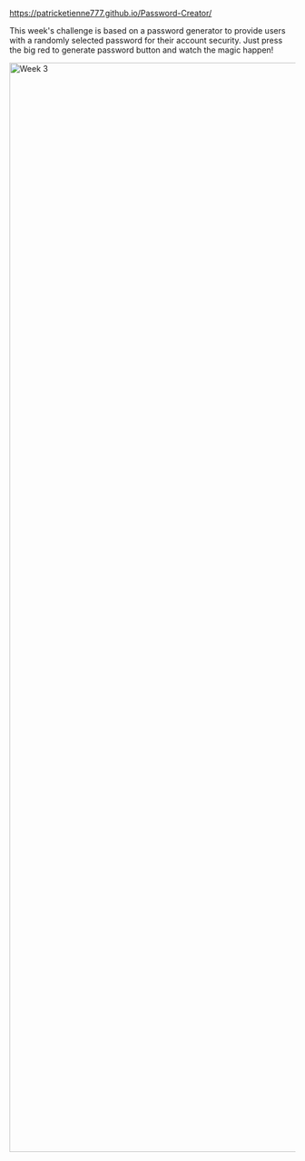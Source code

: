 https://patricketienne777.github.io/Password-Creator/

This week's challenge is based on a password generator to provide users with a randomly selected password for their account security. Just press the big red to generate password button and watch the magic happen!

<img width="1920" alt="Week 3" src="https://github.com/patricketienne777/Password-Creator/assets/128942328/85e9607b-d600-4352-b2f5-5c96c7daa227">
